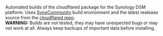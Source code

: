 Automated builds of the cloudflared package for the Synology DSM platform. Uses [SynoCommunity](https://github.com/SynoCommunity/spksrc) build environment and the latest realease source from the [cloudflared repo](https://github.com/cloudflare/cloudflared).   
**WARNING:** Builds are not tested, they may have unexpected bugs or may not work at all. Always keep backups of important data before installing.
